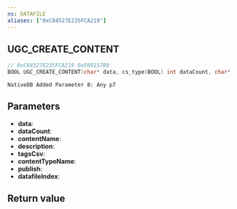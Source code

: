 ```yaml
---
ns: DATAFILE
aliases: ["0xC84527E235FCA219"]
---
```

## UGC_CREATE_CONTENT

```c
// 0xC84527E235FCA219 0xF09157B0
BOOL UGC_CREATE_CONTENT(char* data, cs_type(BOOL) int dataCount, char* contentName, char* description, char* tagsCsv, char* contentTypeName, BOOL publish, int datafileIndex);
```

```
NativeDB Added Parameter 8: Any p7
```

## Parameters
* **data**: 
* **dataCount**: 
* **contentName**: 
* **description**: 
* **tagsCsv**: 
* **contentTypeName**: 
* **publish**: 
* **datafileIndex**: 

## Return value
